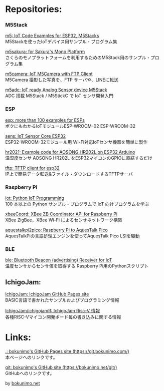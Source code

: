 # Repositories:

### M5Stack

[m5: IoT Code Examples for ESP32, M5Stacks](https://git.bokunimo.com/m5/)  
M5Stackを使ったIoTデバイス用サンプル・プログラム集  

[m5sakura: for Sakura's Mono Platform](https://git.bokunimo.com/m5sakura/)  
さくらのモノプラットフォームを利用するためのM5Stack用のサンプル・プログラム集  

[m5camera: IoT M5Camera with FTP Client](https://git.bokunimo.com/m5camera/)  
M5Camera 撮影した写真を、FTP サーバや、LINEに転送  

[m5adc: IoT ready Analog Sensor device M5Stack](https://git.bokunimo.com/m5adc/)  
ADC 搭載 M5Stack / M5StickC で IoT センサ開発入門  

### ESP

[esp: more than 100 examples for ESPs](https://git.bokunimo.com/esp/)  
ボクにもわかるIoTモジュールESP-WROOM-02 ESP-WROOM-32  

[sens: IoT Sensor Core ESP32](http://git.bokunimo.com/sens/)  
ESP32-WROOM-32モジュール用 Wi-Fi対応IoTセンサ機器を簡単に製作  

[hr2021: Example code for AOSONG HR202L on ESP32 Arduino](https://git.bokunimo.com/hr202l/)  
温湿度センサ AOSONG HR202L をESP32マイコンのGPIOに直結するだけ  

[tftp: TFTP client for esp32](https://git.bokunimo.com/tftp/)  
IP上で簡易データ転送&ファイル・ダウンロードするTFTPサーバ  

### Raspberry Pi

[iot: Python IoT Programming](https://github.com/bokunimowakaru/iot/)  
100 本以上の Python サンプル・プログラムで IoT 向けプログラムを学ぶ  

[xbeeCoord: XBee ZB Coordinator API for Raspberry Pi](https://git.bokunimo.com/xbeeCoord/)  
XBee ZigBee、XBee Wi-Fi によるセンサネットワーク構築  

[aquestalkpi2pico: Raspberry Pi to AquesTalk Pico](https://git.bokunimo.com/aquestalkpi2pico/)  
AquesTalkPiの言語処理エンジンを使ってAquesTalk Pico LSIを駆動  

### BLE

[ble: Bluetooth Beacon (advertising) Receiver for IoT](https://git.bokunimo.com/ble)  
温度センサからセンサ値を取得する Raspberry Pi用のPythonスクリプト  

## IchigoJam:

[IchigoJam: IchigoJam GitHub Pages site](https://git.bokunimo.com/IchigoJam)  
BASIC言語で書かれたサンプルおよびプログラミング情報  

[IchigoJam/ichigojamR: IchigoJam Risc-V 情報](https://git.bokunimo.com/IchigoJam/ichigojamR)  
各種RISC-Vマイコン開発ボード毎の書き込みに関する情報  

# Links:

[.: bokunimo's GitHub Pages site (https://git.bokunimo.com/)](https://git.bokunimo.com/)  
本ページへのリンクです。  

[git: bokunimo's GitHub site (https://bokunimo.net/git/) ](https://bokunimo.net/git/)  
GitHubへのリンクです。  

by [bokunimo.net](https://bokunimo.net/) 
